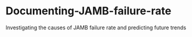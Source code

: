 # Documenting-JAMB-failure-rate
Investigating the causes of JAMB failure rate and predicting future trends
